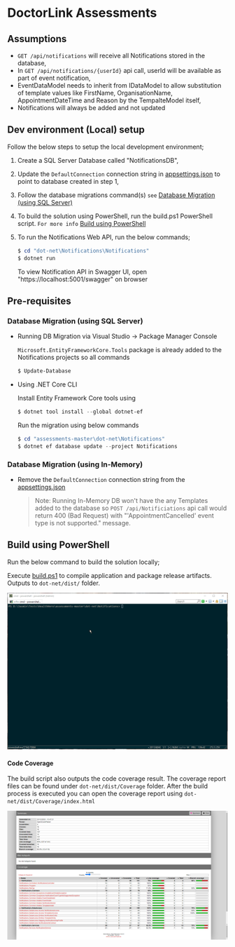 # DoctorLink Assessments

## Assumptions

- `GET /api/notifications` will receive all Notifications stored in the database,
- In `GET /api/notifications/{userId}` api call, userId will be available as part of event notification,
- EventDataModel needs to inherit from IDataModel to allow substitution of template values like FirstName, OrganisationName, AppointmentDateTime and Reason by the TempalteModel itself,
- Notifications will always be added and not updated

## Dev environment (Local) setup

Follow the below steps to setup the local development environment;

1. Create a SQL Server Database called "NotificationsDB",

2. Update the `DefaultConnection` connection string in [appsettings.json](/dot-net/Notifications/Notifications/appsettings.json) to point to database created in step 1,

3. Follow the database migrations command(s) `see` [Database Migration \(using SQL Server\)](#Database-Migration-(using-SQL-Server))

4. To build the solution using PowerShell, run the build.ps1 PowerShell script. `For more info` [Build using PowerShell](#Build-using-PowerShell)

5. To run the Notifications Web API, run the below commands;

   ```powershell
   $ cd "dot-net\Notifications\Notifications"
   $ dotnet run
   ```

   To view Notification API in Swagger UI, open "https://localhost:5001/swagger" on browser

## Pre-requisites

### Database Migration (using SQL Server)

- Running DB Migration via Visual Studio -> Package Manager Console

  `Microsoft.EntityFrameworkCore.Tools` package is already added to the Notifications projects so all commands

  ```powershell
  $ Update-Database
  ```

- Using .NET Core CLI

  Install Entity Framework Core tools using 

  ````powershell
  $ dotnet tool install --global dotnet-ef
  ````

  Run the migration using below commands

  ```powershell
  $ cd "assessments-master\dot-net\Notifications"
  $ dotnet ef database update --project Notifications
  ```

### Database Migration (using In-Memory)

- Remove the `DefaultConnection` connection string from the [appsettings.json](/dot-net/Notifications/Notifications/appsettings.json)

  > Note: Running In-Memory DB won't have the any Templates added to the database so `POST /api/Notificiations` api call would return 400 (Bad Request) with "'AppointmentCancelled' event type is not supported." message.

## Build using PowerShell

Run the below command to build the solution locally;

Execute [build.ps1](/dot-net/Notifications/build.ps1) to compile application and package release artifacts. Outputs to `dot-net/dist/` folder.

![Build](dot-net/images/build.gif)

#### Code Coverage

The build script also outputs the code coverage result. The coverage report files can be found under `dot-net/dist/Coverage` folder. After the build process is executed you can open the coverage report using `dot-net/dist/Coverage/index.html`

![Code Coverage Report](dot-net/images/CodeCoverage.png)

